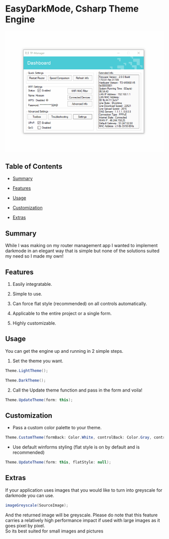 # EasyDarkMode, Csharp Theme Engine

![Showcase.gif](/Showcase.gif)

## Table of Contents

* [Summary](#Summary)

* [Features](#Features)

* [Usage](#Usage)

* [Customization](#Customization)

* [Extras](#Extras)



## Summary

While I was making on my router management app I wanted to implement darkmode in an elegant way that is simple but none of the solutions suited my need so I made my own!


## Features

1. Easily integratable.

2. Simple to use.

3. Can force flat style (recommended) on all controls automatically.

4. Applicable to the entire project or a single form.

5. Highly customizable.

## Usage

You can get the engine up and running in 2 simple steps.

1. Set the theme you want.
```csharp
Theme.LightTheme();
```
```csharp
Theme.DarkTheme();
```

2. Call the Update theme function and pass in the form and voila!
```csharp
Theme.UpdateTheme(form: this);
```

## Customization

- Pass a custom color palette to your theme.
```csharp
Theme.CustomTheme(formBack: Color.White, controlBack: Color.Gray, controlFore: Color.Black);
```
- Use default winforms styling (flat style is on by default and is recommended)
```csharp
Theme.UpdateTheme(form: this, flatStyle: null);
```

## Extras

If your application uses images that you would like to turn into greyscale for darkmode you can use.
```csharp
imageGreyscale(SourceImage);
```
And the returned image will be greyscale. Please do note that this feature carries a relatively high performance impact if used with large images as it goes pixel by pixel.   
So its best suited for small images and pictures

